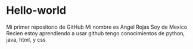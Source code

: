 # Hello-world
Mi primer repositorio de GitHub
Mi  nombre es Angel Rojas
Soy de Mexico 
Recien estoy aprendiendo a usar github
tengo conocimientos de python, java, html, y css
